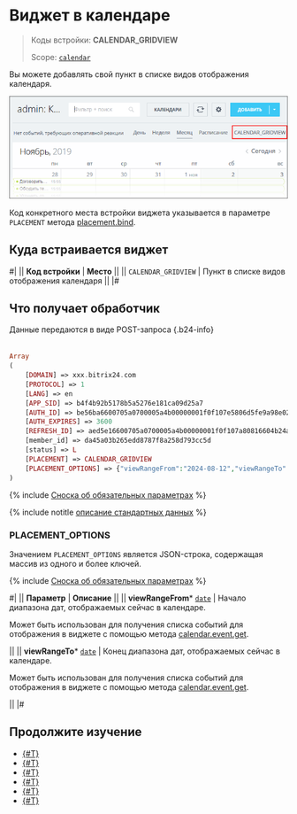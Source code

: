 # Виджет в календаре

> Коды встройки: **CALENDAR_GRIDVIEW**
>
> Scope: [`calendar`](../scopes/permissions.md)
>

Вы можете добавлять свой пункт в списке видов отображения календаря.

![Виджет в виде пункта в списке видов отображения календаря](./_images/CALENDAR_GRIDVIEW.png "Виджет в виде пункта в списке видов отображения календаря")

Код конкретного места встройки виджета указывается в параметре `PLACEMENT` метода [placement.bind](./placement-bind.md).

## Куда встраивается виджет

#|
|| **Код встройки** | **Место** ||
|| `CALENDAR_GRIDVIEW` | Пункт в списке видов отображения календаря ||
|#

## Что получает обработчик

Данные передаются в виде POST-запроса {.b24-info}

```php

Array
(
    [DOMAIN] => xxx.bitrix24.com
    [PROTOCOL] => 1
    [LANG] => en
    [APP_SID] => b4f4b92b5178b5a5276e181ca09d25a7
    [AUTH_ID] => be56ba6600705a0700005a4b00000001f0f107e5806d5fe9a98e02021a72e57645f86a
    [AUTH_EXPIRES] => 3600
    [REFRESH_ID] => aed5e16600705a0700005a4b00000001f0f107a80816604b24a8719792ac2a21d629b5
    [member_id] => da45a03b265edd8787f8a258d793cc5d
    [status] => L
    [PLACEMENT] => CALENDAR_GRIDVIEW
    [PLACEMENT_OPTIONS] => {"viewRangeFrom":"2024-08-12","viewRangeTo":"2024-08-18"}
)

```

{% include [Сноска об обязательных параметрах](../../_includes/required.md) %}

{% include notitle [описание стандартных данных](./_includes/widget_data.md) %}

### PLACEMENT_OPTIONS

Значением `PLACEMENT_OPTIONS` является JSON-строка, содержащая массив из одного и более ключей.

{% include [Сноска об обязательных параметрах](../../_includes/required.md) %}

#|
|| **Параметр** | **Описание** ||
|| **viewRangeFrom***
[`date`](../data-types.md) | Начало диапазона дат, отображаемых сейчас в календаре.

Может быть использован для получения списка событий для отображения в виджете с помощью метода [calendar.event.get](../calendar/calendar-event-get.md).

||
|| **viewRangeTo***
[`date`](../data-types.md) | Конец диапазона дат, отображаемых сейчас в календаре.

Может быть использован для получения списка событий для отображения в виджете с помощью метода [calendar.event.get](../calendar/calendar-event-get.md).

||
|#

## Продолжите изучение

- [{#T}](./placement-bind.md)
- [{#T}](./ui-interaction/index.md)
- [{#T}](./ui-interaction/crm-card.md)
- [{#T}](../interactivity/index.md)
- [{#T}](./open-application.md)
- [{#T}](./open-path.md)
